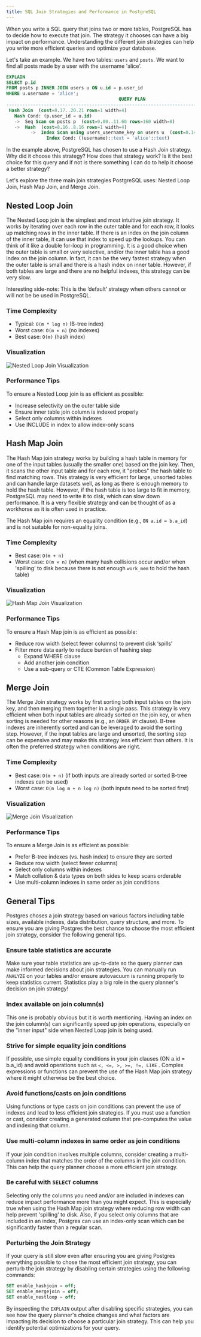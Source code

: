 ```yaml
---
title: SQL Join Strategies and Performance in PostgreSQL
---
```


When you write a SQL query that joins two or more tables, PostgreSQL has to decide how to execute that join. The strategy it chooses can have a big impact on performance. Understanding the different join strategies can help you write more efficient queries and optimize your database.

Let's take an example. We have two tables: `users` and `posts`. We want to find all posts made by a user with the username 'alice'.

```sql
EXPLAIN
SELECT p.id
FROM posts p INNER JOIN users u ON u.id = p.user_id
WHERE u.username = 'alice';
                                          QUERY PLAN
----------------------------------------------------------------------------------------------
 Hash Join  (cost=8.17..20.21 rows=1 width=4)
   Hash Cond: (p.user_id = u.id)
   ->  Seq Scan on posts p  (cost=0.00..11.60 rows=160 width=8)
   ->  Hash  (cost=8.16..8.16 rows=1 width=4)
         ->  Index Scan using users_username_key on users u  (cost=0.14..8.16 rows=1 width=4)
               Index Cond: ((username)::text = 'alice'::text)

```

In the example above, PostgreSQL has chosen to use a Hash Join strategy.  Why did it choose this strategy?  How does that strategy work?  Is it the best choice for this query and if not is there something I can do to help it choose a better strategy?

Let's explore the three main join strategies PostgreSQL uses: Nested Loop Join, Hash Map Join, and Merge Join.

## Nested Loop Join

The Nested Loop join is the simplest and most intuitive join strategy. It works by iterating over each row in the outer table and for each row, it looks up matching rows in the inner table. If there is an index on the join column of the inner table, it can use that index to speed up the lookups.  You can think of it like a double for-loop in programming.  It is a good choice when the outer table is small or very selective, and/or the inner table has a good index on the join column.  In fact, it can be the very fastest strategy when the outer table is small and there is a hash index on inner table. However, if both tables are large and there are no helpful indexes, this strategy can be very slow.

Interesting side-note: This is the ‘default’ strategy when others cannot or will not be be used in PostgreSQL.

### Time Complexity

- Typical: `O(m * log n)` (B-tree index)
- Worst case: `O(m × n)` (no indexes)
- Best case: `O(m)` (hash index)

### Visualization

![Nested Loop Join Visualization](nest-loops-sorted-50fps-2.gif)

### Performance Tips

To ensure a Nested Loop join is as efficient as possible:

- Increase selectivity on the outer table side
- Ensure inner table join column is indexed properly
- Select only columns within indexes
- Use INCLUDE in index to allow index-only scans

## Hash Map Join

The Hash Map join strategy works by building a hash table in memory for one of the input tables (usually the smaller one) based on the join key. Then, it scans the other input table and for each row, it "probes" the hash table to find matching rows. This strategy is very efficient for large, unsorted tables and can handle large datasets well, as long as there is enough memory to hold the hash table. However, if the hash table is too large to fit in memory, PostgreSQL may need to write it to disk, which can slow down performance. It is a very flexible strategy and can be thought of as a workhorse as it is often used in practice.

The Hash Map join requires an equality condition (e.g., `ON a.id = b.a_id`) and is not suitable for non-equality joins.

### Time Complexity

- Best case: `O(m + n)`
- Worst case: `O(m × n)` (when many hash collisions occur and/or when 'spilling' to disk because there is not enough `work_mem` to hold the hash table)

### Visualization

![Hash Map Join Visualization](Hash-Match-Join-Looping-1.gif)

### Performance Tips

To ensure a Hash Map join is as efficient as possible:

- Reduce row width (select fewer columns) to prevent disk ‘spills’
- Filter more data early to reduce burden of hashing step
    - Expand WHERE clause
    - Add another join condition
    - Use a sub-query or CTE (Common Table Expression)

## Merge Join

The Merge Join strategy works by first sorting both input tables on the join key, and then merging them together in a single pass. This strategy is very efficient when both input tables are already sorted on the join key, or when sorting is needed for other reasons (e.g., an `ORDER BY` clause).  B-tree indexes are inherently sorted and can be leveraged to avoid the sorting step. However, if the input tables are large and unsorted, the sorting step can be expensive and may make this strategy less efficient than others. It is often the preferred strategy when conditions are right.

### Time Complexity

- Best case: `O(m + n)` (if both inputs are already sorted or sorted B-tree indexes can be used)
- Worst case: `O(m log m + n log n)` (both inputs need to be sorted first)

### Visualization

![Merge Join Visualization](Merge-Join-1.gif)

### Performance Tips

To ensure a Merge Join is as efficient as possible:

- Prefer B-tree indexes (vs. hash index) to ensure they are sorted
- Reduce row width (select fewer columns)
- Select only columns within indexes
- Match collation & data types on both sides to keep scans orderable
- Use multi-column indexes in same order as join conditions

## General Tips

Postgres choses a join strategy based on various factors including table sizes, available indexes, data distribution, query structure, and more.  To ensure you are giving Postgres the best chance to choose the most efficient join strategy, consider the following general tips.

### Ensure table statistics are accurate

Make sure your table statistics are up-to-date so the query planner can make informed decisions about join strategies.  You can manually run `ANALYZE` on your tables and/or ensure autovacuum is running properly to keep statistics current.  Statistics play a big role in the query planner's decision on join strategy!

### Index available on join column(s)

This one is probably obvious but it is worth mentioning.  Having an index on the join column(s) can significantly speed up join operations, especially on the "inner input" side when Nested Loop join is being used.

### Strive for simple equality join conditions

If possible, use simple equality conditions in your join clauses (ON a.id = b.a_id) and avoid operations such as `<, <=, >, >=, !=, LIKE` .  Complex expressions or functions can prevent the use of the Hash Map join strategy where it might otherwise be the best choice.

### Avoid functions/casts on join conditions

Using functions or type casts on join conditions can prevent the use of indexes and lead to less efficient join strategies.  If you must use a function or cast, consider creating a generated column that pre-computes the value and indexing that column.

### Use multi-column indexes in same order as join conditions

If your join condition involves multiple columns, consider creating a multi-column index that matches the order of the columns in the join condition.  This can help the query planner choose a more efficient join strategy.

### Be careful with `SELECT` columns

Selecting only the columns you need and/or are included in indexes can reduce impact performance more than you might expect.  This is especially true when using the Hash Map join strategy where reducing row width can help prevent 'spilling' to disk.  Also, if you select only columns that are included in an index, Postgres can use an index-only scan which can be significantly faster than a regular scan.

### Perturbing the Join Strategy

If your query is still slow even after ensuring you are giving Postgres everything possible to chose the most efficient join strategy, you can perturb the join strategy by disabling certain strategies using the following commands:

```sql
SET enable_hashjoin = off;
SET enable_mergejoin = off;
SET enable_nestloop = off;
```

By inspecting the `EXPLAIN` output after disabling specific strategies, you can see how the query planner's choice changes and what factors are impacting its decision to choose a particular join strategy.  This can help you identify potential optimizations for your query.

